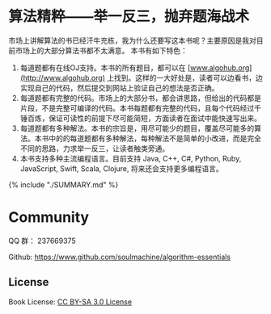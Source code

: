# 算法精粹——举一反三，抛弃题海战术

市场上讲解算法的书已经汗牛充栋，我为什么还要写这本书呢？主要原因是我对目前市场上的大部分算法书都不太满意。 本书有如下特色：

1. 每道题都有在线OJ支持。本书的所有题目，都可以在 [www.algohub.org](http://www.algohub.org) 上找到。这样的一大好处是，读者可以边看书，边实现自己的代码，然后提交到网站上验证自己的想法是否正确。
2. 每道题都有完整的代码。市场上的大部分书，都会讲思路，但给出的代码都是片段，不是完整可编译的代码。本书每题都有完整的代码，且每个代码经过千锤百炼，保证可读性的前提下尽可能简短，方面读者在面试中能快速写出来。
3. 每道题都有多种解法。本书的宗旨是，用尽可能少的题目，覆盖尽可能多的算法。本书中的的每道题都有多种解法，每种解法不是简单的小改进，而是完全不同的思路，力求举一反三，让读者触类旁通。
4. 本书支持多种主流编程语言。目前支持 Java, C++, C#, Python, Ruby, JavaScript, Swift, Scala, Clojure, 将来还会支持更多编程语言。


{% include "./SUMMARY.md" %}


# Community

QQ 群： 237669375

Github: <https://www.github.com/soulmachine/algorithm-essentials>


## License
Book License: [CC BY-SA 3.0 License](http://creativecommons.org/licenses/by-sa/3.0/)

